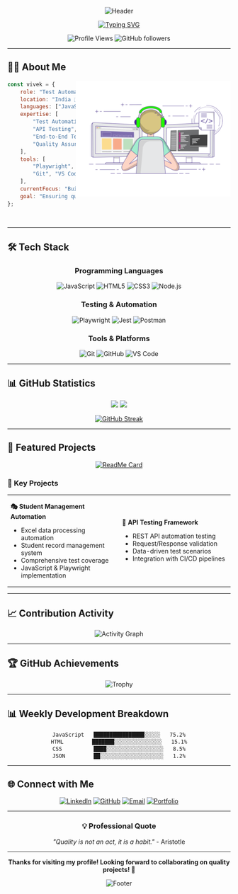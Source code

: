 <div align="center">

![Header](https://capsule-render.vercel.app/api?type=waving&color=gradient&height=200&section=header&text=Vivek%20Yadav&fontSize=70&fontAlignY=35&animation=fadeIn&fontColor=ffffff)

</div>

<div align="center">

[![Typing SVG](https://readme-typing-svg.herokuapp.com?font=Fira+Code&weight=600&size=24&duration=4000&pause=1000&color=58A6FF&center=true&vCenter=true&width=600&height=80&lines=Test+Automation+Engineer;Quality+Assurance+Specialist;JavaScript+%7C+Playwright+Expert)](https://git.io/typing-svg)

</div>

<div align="center">

![Profile Views](https://komarev.com/ghpvc/?username=vivek3108-0&style=flat-square&color=blue)
![GitHub followers](https://img.shields.io/github/followers/vivek3108-0?style=flat-square&color=blue)

</div>

---

## 👨‍💻 About Me

<img align="right" alt="Coding" width="350" src="https://raw.githubusercontent.com/devSouvik/devSouvik/master/gif3.gif">

```javascript
const vivek = {
    role: "Test Automation Engineer",
    location: "India 🇮🇳",
    languages: ["JavaScript", "HTML", "CSS"],
    expertise: [
        "Test Automation",
        "API Testing", 
        "End-to-End Testing",
        "Quality Assurance"
    ],
    tools: [
        "Playwright", "Jest", "Postman",
        "Git", "VS Code", "Node.js"
    ],
    currentFocus: "Building robust test automation frameworks",
    goal: "Ensuring quality through efficient automation"
};
```

<br clear="both"/>

---

## 🛠️ Tech Stack

<div align="center">

### Programming Languages
![JavaScript](https://img.shields.io/badge/JavaScript-F7DF1E?style=for-the-badge&logo=javascript&logoColor=black)
![HTML5](https://img.shields.io/badge/HTML5-E34F26?style=for-the-badge&logo=html5&logoColor=white)
![CSS3](https://img.shields.io/badge/CSS3-1572B6?style=for-the-badge&logo=css3&logoColor=white)
![Node.js](https://img.shields.io/badge/Node.js-339933?style=for-the-badge&logo=nodedotjs&logoColor=white)

### Testing & Automation
![Playwright](https://img.shields.io/badge/Playwright-2EAD33?style=for-the-badge&logo=playwright&logoColor=white)
![Jest](https://img.shields.io/badge/Jest-C21325?style=for-the-badge&logo=jest&logoColor=white)
![Postman](https://img.shields.io/badge/Postman-FF6C37?style=for-the-badge&logo=postman&logoColor=white)

### Tools & Platforms
![Git](https://img.shields.io/badge/Git-F05032?style=for-the-badge&logo=git&logoColor=white)
![GitHub](https://img.shields.io/badge/GitHub-181717?style=for-the-badge&logo=github&logoColor=white)
![VS Code](https://img.shields.io/badge/VS_Code-007ACC?style=for-the-badge&logo=visual-studio-code&logoColor=white)

</div>

---

## 📊 GitHub Statistics

<div align="center">

<img height="180em" src="https://github-readme-stats.vercel.app/api?username=vivek3108-0&show_icons=true&theme=dark&include_all_commits=true&count_private=true"/>

<img height="180em" src="https://github-readme-stats.vercel.app/api/top-langs/?username=vivek3108-0&layout=compact&theme=dark&langs_count=6"/>

</div>

<div align="center">

[![GitHub Streak](https://streak-stats.demolab.com?user=vivek3108-0&theme=dark)](https://git.io/streak-stats)

</div>

---

## 🎯 Featured Projects

<div align="center">

[![ReadMe Card](https://github-readme-stats.vercel.app/api/pin/?username=vivek3108-0&repo=Student-management-automation&theme=dark)](https://github.com/vivek3108-0/Student-management-automation)

</div>

### 🚀 Key Projects

<table>
<tr>
<td width="50%">

**🎭 Student Management Automation**
- Excel data processing automation
- Student record management system
- Comprehensive test coverage
- JavaScript & Playwright implementation

</td>
<td width="50%">

**🔧 API Testing Framework**
- REST API automation testing
- Request/Response validation
- Data-driven test scenarios
- Integration with CI/CD pipelines

</td>
</tr>
</table>

---

## 📈 Contribution Activity

<div align="center">

![Activity Graph](https://github-readme-activity-graph.vercel.app/graph?username=vivek3108-0&theme=github-compact)

</div>

---

## 🏆 GitHub Achievements

<div align="center">

![Trophy](https://github-profile-trophy.vercel.app/?username=vivek3108-0&theme=onedark&no-frame=true&row=1&column=6)

</div>

---

## 📊 Weekly Development Breakdown

<div align="center">

<!--START_SECTION:waka-->
```text
JavaScript   ████████████████░░░░░   75.2%
HTML         ███████░░░░░░░░░░░░░░░   15.1%
CSS          ████░░░░░░░░░░░░░░░░░░   8.5%
JSON         ██░░░░░░░░░░░░░░░░░░░░   1.2%
```
<!--END_SECTION:waka-->

</div>

---

## 🌐 Connect with Me

<div align="center">

[![LinkedIn](https://img.shields.io/badge/LinkedIn-0077B5?style=for-the-badge&logo=linkedin&logoColor=white)](https://linkedin.com/in/vivek-yadav)
[![GitHub](https://img.shields.io/badge/GitHub-100000?style=for-the-badge&logo=github&logoColor=white)](https://github.com/vivek3108-0)
[![Email](https://img.shields.io/badge/Email-D14836?style=for-the-badge&logo=gmail&logoColor=white)](mailto:your.email@example.com)
[![Portfolio](https://img.shields.io/badge/Portfolio-000000?style=for-the-badge&logo=About.me&logoColor=white)](https://vivek3108-0.github.io)

</div>

---

<div align="center">

### 💡 Professional Quote

*"Quality is not an act, it is a habit."* - Aristotle

---

**Thanks for visiting my profile! Looking forward to collaborating on quality projects! 🚀**

![Footer](https://capsule-render.vercel.app/api?type=waving&color=gradient&height=100&section=footer)

</div>
